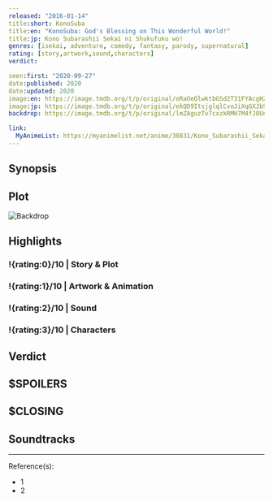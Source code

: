 ```yaml
---
released: "2016-01-14"
title:short: KonoSuba
title:en: "KonoSuba: God's Blessing on This Wonderful World!"
title:jp: Kono Subarashii Sekai ni Shukufuku wo!
genres: [isekai, adventure, comedy, fantasy, parody, supernatural]
rating: [story,artwork,sound,characters]
verdict:

seen:first: "2020-09-27"
date:published: 2020
date:updated: 2020
image:en: https://image.tmdb.org/t/p/original/oRaOeQlwktbGSd2T31FYAcgHZlh.jpg
image:jp: https://image.tmdb.org/t/p/original/ekQD9ItsjglqlCvoJiXqGXJb5Jz.jpg
backdrop: https://image.tmdb.org/t/p/original/lmZAguzTv7cxzkRMH7M4fJ0UnJl.jpg

link:
  MyAnimeList: https://myanimelist.net/anime/30831/Kono_Subarashii_Sekai_ni_Shukufuku_wo
---
```



## Synopsis

## Plot

![Backdrop]()

## Highlights

### !{rating:0}/10 | Story & Plot

### !{rating:1}/10 | Artwork & Animation

### !{rating:2}/10 | Sound

### !{rating:3}/10 | Characters

## Verdict

## $SPOILERS

## $CLOSING

## Soundtracks

***
Reference(s):

- 1
- 2
